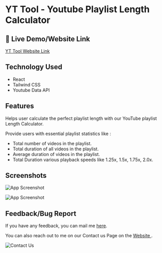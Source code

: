 # YT Tool - Youtube Playlist Length Calculator

## 🔗 Live Demo/Website Link

[ YT Tool Website Link ](https://yt-playlist-length-calculator.vercel.app/)

## Technology Used

- React
- Tailwind CSS
- Youtube Data API

## Features

Helps user calculate the perfect playlist length with our YouTube playlist Length Calculator.

Provide users with essential playlist statistics like :

- Total number of videos in the playlist.
- Total duration of all videos in the playlist.
- Average duration of videos in the playlist.
- Total Duration various playback speeds like 1.25x, 1.5x, 1.75x, 2.0x.

## Screenshots

![App Screenshot](https://drive.google.com/uc?export=view&id=1yRLCbDb4ekzjxijOE10tyXFMgwVBk2mv)

![App Screenshot](https://drive.google.com/uc?export=view&id=123AQxy3-LDtFtt2sT-LNk_K4Hu9cN867)

## Feedback/Bug Report

If you have any feedback, you can mail me [here](mailto:amanhacks4u@gmail.com).

You can also reach out to me on our Contact us Page on the [ Website ](https://yt-playlist-length-calculator.vercel.app/).

![Contact Us](https://drive.google.com/uc?export=view&id=1ucEonTvdfsWSsrsxVEY36J28cSQ78XaD)

